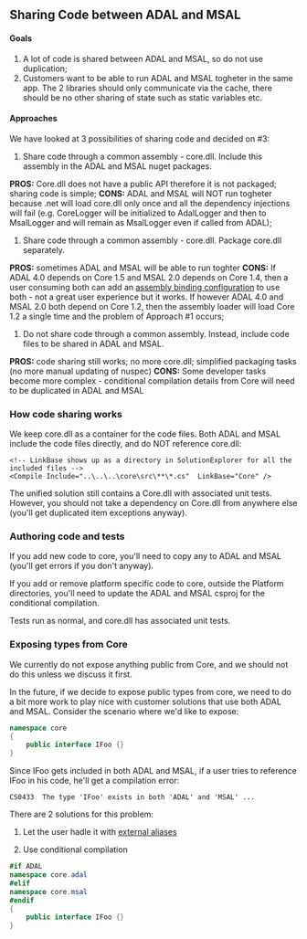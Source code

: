 ﻿## Sharing Code between ADAL and MSAL

#### Goals

1. A lot of code is shared between ADAL and MSAL, so do not use duplication;
2. Customers want to be able to run ADAL and MSAL togheter in the same app. The 2 libraries should only communicate via the cache, there should be no other sharing of state such as static variables etc. 

#### Approaches

We have looked at 3 possibilities of sharing code and decided on #3:

1. Share code through a common assembly - core.dll. Include this assembly in the ADAL and MSAL nuget packages.

**PROS:** Core.dll does not have a public API therefore it is not packaged; sharing code is simple;
**CONS:** ADAL and MSAL will NOT run togheter because .net will load core.dll only once and all the dependency injections will fail (e.g. CoreLogger will be initialized to AdalLogger and then to MsalLogger and will remain as MsalLogger even if called from ADAL); 

1. Share code through a common assembly - core.dll. Package core.dll separately.

**PROS:** sometimes ADAL and MSAL will be able to run toghter
**CONS:** If ADAL 4.0 depends on Core 1.5 and MSAL 2.0 depends on Core 1.4, then a user consuming both can add an [assembly binding configuration](https://stackoverflow.com/questions/3158928/referencing-2-different-versions-of-log4net-in-the-same-solution) to use both - not a great user experience but it works. If however ADAL 4.0 and MSAL 2.0 both depend on Core 1.2, then the assembly loader will load Core 1.2 a single time and the problem of Approach #1 occurs;

1. Do not share code through a common assembly. Instead, include code files to be shared in ADAL and MSAL. 

**PROS:** code sharing still works; no more core.dll; simplified packaging tasks (no more manual updating of nuspec)
**CONS:** Some developer tasks become more complex - conditional compilation details from Core will need to be duplicated in ADAL and MSAL



### How code sharing works

We keep core.dll as a container for the code files. Both ADAL and MSAL include the code files directly, and do NOT reference core.dll:

```
<!-- LinkBase shows up as a directory in SolutionExplorer for all the included files -->
<Compile Include="..\..\..\core\src\**\*.cs"  LinkBase="Core" />
```

The unified solution still contains a Core.dll with associated unit tests. However, you should not take a dependency on Core.dll from anywhere else (you'll get duplicated item exceptions anyway). 

### Authoring code and tests

If you add new code to core, you'll need to copy any <PackageReference/> to ADAL and MSAL (you'll get errors if you don't anyway).

If you add or remove  platform specific code to core, outside the Platform directories, you'll need to update the ADAL and MSAL csproj for the conditional compilation.

Tests run as normal, and core.dll has associated unit tests.

### Exposing types from Core

We currently do not expose anything public from Core, and we should not do this unless we discuss it first. 

In the future, if we decide to expose public types from core, we need to do a bit more work to play nice with customer solutions that use both ADAL and MSAL. Consider the scenario where we'd like to expose:

```csharp
namespace core
{
    public interface IFoo {}
}
```
Since IFoo gets included in both ADAL and MSAL, if a user tries to reference IFoo in his code, he'll get a compilation error: 

```
CS0433	The type 'IFoo' exists in both 'ADAL' and 'MSAL' ...
```

There are 2 solutions for this problem: 

1. Let the user hadle it with [external aliases](https://docs.microsoft.com/en-us/dotnet/csharp/language-reference/keywords/extern-alias)

2. Use conditional compilation 

```csharp
#if ADAL 
namespace core.adal
#elif
namespace core.msal
#endif
{
    public interface IFoo {}
}
```
